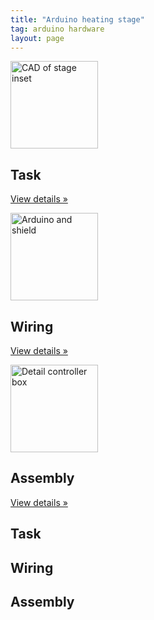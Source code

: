 ```yaml
---
title: "Arduino heating stage"
tag: arduino hardware
layout: page
---
```


<div class="container marketing">
  <div class="row">
    <div class="col-lg-4">
      <img class="rounded-circle" src="/assets/images/cad-stage-inset.png" alt="CAD of stage inset" width="140" height="140">
      <h2>Task</h2>
      <p></p>
      <p><a class="btn btn-secondary" href="task" role="button">View details &raquo;</a></p>
    </div><!-- /.col-lg-4 -->
    <div class="col-lg-4">
      <img class="rounded-circle" src="/assets/images/arduino-and-shield-part.jpg" alt="Arduino and shield" width="140" height="140">
      <h2>Wiring</h2>
      <p></p>
      <p><a class="btn btn-secondary" href="wiring" role="button">View details &raquo;</a></p>
    </div><!-- /.col-lg-4 -->
    <div class="col-lg-4">
      <img class="rounded-circle" src="/assets/images/box-assembly-detail.jpg" alt="Detail controller box" width="140" height="140">
      <h2>Assembly</h2>
      <p></p>
      <p><a class="btn btn-secondary" href="assembly" role="button">View details &raquo;</a></p>
    </div><!-- /.col-lg-4 -->
  </div><!-- /.row -->

</div><!-- /.container -->

## Task<a id = #task></a>

## Wiring<a id = #wiring></a>

## Assembly<a id = #assembly></a>
